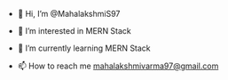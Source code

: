 - 👋 Hi, I’m @MahalakshmiS97
- 👀 I’m interested in MERN Stack
- 🌱 I’m currently learning MERN Stack
  
- 📫 How to reach me mahalakshmivarma97@gmail.com

<!---
MahalakshmiS97/MahalakshmiS97 is a ✨ special ✨ repository because its `README.md` (this file) appears on your GitHub profile.
You can click the Preview link to take a look at your changes.
--->
